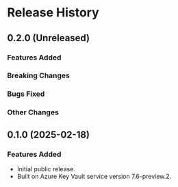 # Release History

## 0.2.0 (Unreleased)

### Features Added

### Breaking Changes

### Bugs Fixed

### Other Changes

## 0.1.0 (2025-02-18)

### Features Added

- Initial public release.
- Built on Azure Key Vault service version 7.6-preview.2.

